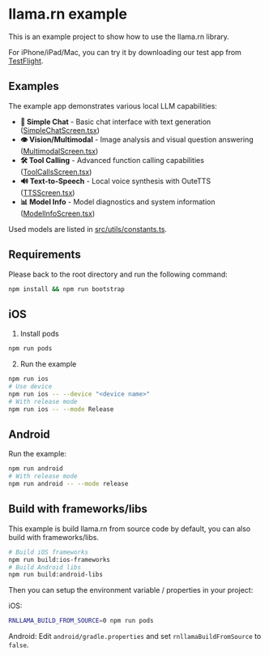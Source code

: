 # llama.rn example

This is an example project to show how to use the llama.rn library.

For iPhone/iPad/Mac, you can try it by downloading our test app from [TestFlight](https://testflight.apple.com/join/MmzGSneU).

## Examples

The example app demonstrates various local LLM capabilities:

- **💬 Simple Chat** - Basic chat interface with text generation ([SimpleChatScreen.tsx](src/screens/SimpleChatScreen.tsx))
- **👁️ Vision/Multimodal** - Image analysis and visual question answering ([MultimodalScreen.tsx](src/screens/MultimodalScreen.tsx))
- **🛠️ Tool Calling** - Advanced function calling capabilities ([ToolCallsScreen.tsx](src/screens/ToolCallsScreen.tsx))
- **🔊 Text-to-Speech** - Local voice synthesis with OuteTTS ([TTSScreen.tsx](src/screens/TTSScreen.tsx))
- **📊 Model Info** - Model diagnostics and system information ([ModelInfoScreen.tsx](src/screens/ModelInfoScreen.tsx))

Used models are listed in [src/utils/constants.ts](src/utils/constants.ts).

## Requirements

Please back to the root directory and run the following command:

```bash
npm install && npm run bootstrap
```

## iOS

1. Install pods

```bash
npm run pods
```

2. Run the example

```bash
npm run ios
# Use device
npm run ios -- --device "<device name>"
# With release mode
npm run ios -- --mode Release
```

## Android

Run the example:
```bash
npm run android
# With release mode
npm run android -- --mode release
```

## Build with frameworks/libs

This example is build llama.rn from source code by default, you can also build with frameworks/libs.

```bash
# Build iOS frameworks
npm run build:ios-frameworks
# Build Android libs
npm run build:android-libs
```

Then you can setup the environment variable / properties in your project:

iOS:
```bash
RNLLAMA_BUILD_FROM_SOURCE=0 npm run pods
```

Android: Edit `android/gradle.properties` and set `rnllamaBuildFromSource` to `false`.
